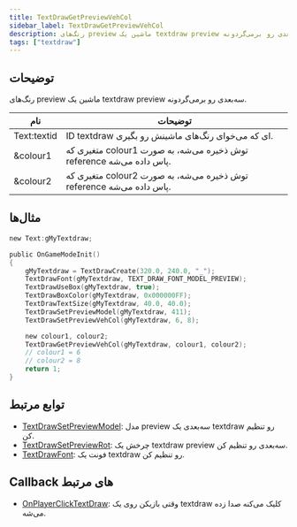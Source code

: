 ```yaml
---
title: TextDrawGetPreviewVehCol
sidebar_label: TextDrawGetPreviewVehCol
description: رنگ‌های preview ماشین یک textdraw preview سه‌بعدی رو برمی‌گردونه.
tags: ["textdraw"]
---
```


<VersionWarn version='omp v1.1.0.2612' />

## توضیحات

رنگ‌های preview ماشین یک textdraw preview سه‌بعدی رو برمی‌گردونه.

| نام         | توضیحات                                                           |
| ----------- | ---------------------------------------------------------------- |
| Text:textid | ID textdraw ای که می‌خوای رنگ‌های ماشینش رو بگیری.             |
| &colour1    | متغیری که colour1 توش ذخیره می‌شه، به صورت reference پاس داده می‌شه. |
| &colour2    | متغیری که colour2 توش ذخیره می‌شه، به صورت reference پاس داده می‌شه. |

## مثال‌ها

```c
new Text:gMyTextdraw;

public OnGameModeInit()
{
    gMyTextdraw = TextDrawCreate(320.0, 240.0, "_");
    TextDrawFont(gMyTextdraw, TEXT_DRAW_FONT_MODEL_PREVIEW);
    TextDrawUseBox(gMyTextdraw, true);
    TextDrawBoxColor(gMyTextdraw, 0x000000FF);
    TextDrawTextSize(gMyTextdraw, 40.0, 40.0);
    TextDrawSetPreviewModel(gMyTextdraw, 411);
    TextDrawSetPreviewVehCol(gMyTextdraw, 6, 8);

    new colour1, colour2;
    TextDrawGetPreviewVehCol(gMyTextdraw, colour1, colour2);
    // colour1 = 6
    // colour2 = 8
    return 1;
}
```

## توابع مرتبط

- [TextDrawSetPreviewModel](TextDrawSetPreviewModel): مدل preview سه‌بعدی یک textdraw رو تنظیم کن.
- [TextDrawSetPreviewRot](TextDrawSetPreviewRot): چرخش یک textdraw preview سه‌بعدی رو تنظیم کن.
- [TextDrawFont](TextDrawFont): فونت یک textdraw رو تنظیم کن.

## Callback های مرتبط

- [OnPlayerClickTextDraw](../callbacks/OnPlayerClickTextDraw): وقتی بازیکن روی یک textdraw کلیک می‌کنه صدا زده می‌شه.
